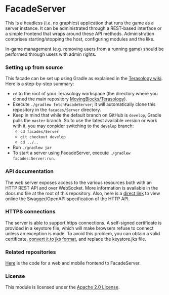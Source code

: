 # FacadeServer

This is a headless (i.e. no graphics) application that runs the game as a server instance.
It can be administrated through a REST-based interface or a simple frontend that wraps around these API methods.
Administration comprises starting/stopping the host, configuring modules and the like.

In-game management (e.g. removing users from a running game) should be performed through users with admin rights.

### Setting up from source

This facade can be set up using Gradle as explained in the [Terasology wiki](https://github.com/MovingBlocks/Terasology/wiki/Codebase-Structure#facades).
Here is a step-by-step summary:
* `cd` to the root of your Terasology workspace (the directory where you cloned the main repository [MovingBlocks/Terasology](https://github.com/MovingBlocks/Terasology)).
* Execute `./gradlew fetchFacadeServer`; it will automatically clone this repository in the `facades/Server` directory.
* Keep in mind that while the default branch on GitHub is `develop`, Gradle pulls the `master` branch. So to use the latest available version or work with it, you may consider switching to the `develop` branch:
    * `cd facades/Server`
    * `git checkout develop`
    * `cd ../..`
* Run `./gradlew jar`
* To start a server using FacadeServer, execute `./gradlew facades:Server:run`.

### API documentation

The web server exposes access to the various resources both with an HTTP REST API and over WebSocket.
More information is available in the docs.md file at the root of this repository.
Also, here is a [direct link](http://petstore.swagger.io/?url=https://raw.githubusercontent.com/MovingBlocks/FacadeServer/develop/src/main/resources/web/swagger.json#/) to view online the Swagger/OpenAPI specification of the HTTP API.

### HTTPS connections
The server is able to support https connections.
A self-signed certificate is provided in a keystore file, which will make browsers refuse to connect unless an exception is made.
To avoid this problem, you can obtain a valid certificate, [convert it to jks format](https://blogs.oracle.com/jtc/installing-trusted-certificates-into-a-java-keystore), and replace the keystore.jks file.


### Related repositories
[Here](https://github.com/gianluca-nitti/FacadeServer-frontend) is the code for a web and mobile frontend to FacadeServer.

### License

This module is licensed under the [Apache 2.0 License](http://www.apache.org/licenses/LICENSE-2.0.html).

